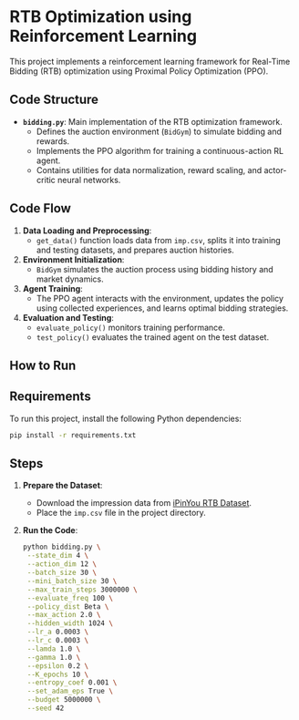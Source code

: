 # RTB Optimization using Reinforcement Learning

This project implements a reinforcement learning framework for Real-Time Bidding (RTB) optimization using Proximal Policy Optimization (PPO).

## Code Structure

- **`bidding.py`**: Main implementation of the RTB optimization framework.
  - Defines the auction environment (`BidGym`) to simulate bidding and rewards.
  - Implements the PPO algorithm for training a continuous-action RL agent.
  - Contains utilities for data normalization, reward scaling, and actor-critic neural networks.

## Code Flow

1. **Data Loading and Preprocessing**:
   - `get_data()` function loads data from `imp.csv`, splits it into training and testing datasets, and prepares auction histories.
2. **Environment Initialization**:
   - `BidGym` simulates the auction process using bidding history and market dynamics.
3. **Agent Training**:
   - The PPO agent interacts with the environment, updates the policy using collected experiences, and learns optimal bidding strategies.
4. **Evaluation and Testing**:
   - `evaluate_policy()` monitors training performance.
   - `test_policy()` evaluates the trained agent on the test dataset.

## How to Run

## Requirements

To run this project, install the following Python dependencies:

```bash
pip install -r requirements.txt
```

## Steps

1. **Prepare the Dataset**:
   - Download the impression data from [iPinYou RTB Dataset](https://contest.ipinyou.com/).
   - Place the `imp.csv` file in the project directory.

2. **Run the Code**:
   ```bash
   python bidding.py \
    --state_dim 4 \
    --action_dim 12 \
    --batch_size 30 \
    --mini_batch_size 30 \
    --max_train_steps 3000000 \
    --evaluate_freq 100 \
    --policy_dist Beta \
    --max_action 2.0 \
    --hidden_width 1024 \
    --lr_a 0.0003 \
    --lr_c 0.0003 \
    --lamda 1.0 \
    --gamma 1.0 \
    --epsilon 0.2 \
    --K_epochs 10 \
    --entropy_coef 0.001 \
    --set_adam_eps True \
    --budget 5000000 \
    --seed 42